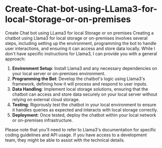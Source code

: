 # Create-Chat-bot-using-LLama3-for-local-Storage-or-on-premises
Create Chat bot using LLama3 for local Storage or on premises 
Creating a chatbot using Llama3 for local storage or on-premises involves several steps, including setting up the environment, programming the bot to handle user interactions, and ensuring it can access and store data locally. While I don't have specific instructions for Llama3, I can provide you with a general approach:

1. **Environment Setup**: Install Llama3 and any necessary dependencies on your local server or on-premises environment.
2. **Programming the Bot**: Develop the chatbot's logic using Llama3's framework, defining how it will process and respond to user inputs.
3. **Data Handling**: Implement local storage solutions, ensuring that the chatbot can access and store data securely on your local server without relying on external cloud storage.
4. **Testing**: Rigorously test the chatbot in your local environment to ensure it handles queries as expected and interacts with local storage correctly.
5. **Deployment**: Once tested, deploy the chatbot within your local network or on-premises infrastructure.

Please note that you'll need to refer to Llama3's documentation for specific coding guidelines and API usage. 
If you have access to a development team, they might be able to assist with the technical details.
